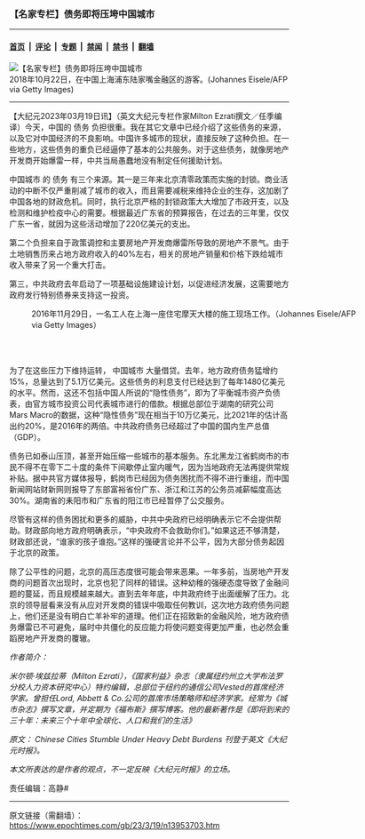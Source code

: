 ### 【名家专栏】债务即将压垮中国城市

---

#### [首页](../../../..?n13953703) &nbsp;|&nbsp; [评论](../../../../../epoch-comment?n13953703) &nbsp;|&nbsp; [专题](../../../../../epoch-special?n13953703) &nbsp;|&nbsp; [禁闻](../../../../../epoch-news?n13953703) &nbsp;|&nbsp; [禁书](../../../../../books?n13953703) &nbsp;|&nbsp; [翻墙](https://github.com/gfw-breaker/nogfw/blob/master/README.md?n13953703)


<div><img alt="【名家专栏】债务即将压垮中国城市" class="attachment-djy_600_400 size-djy_600_400 wp-post-image" src="https://i.epochtimes.com/assets/uploads/2023/03/id13953719-GettyImages-1052736568-700x420-600x400.jpg"/>
<div class="caption">
 2018年10月22日，在中国上海浦东陆家嘴金融区的游客。(Johannes Eisele/AFP via Getty Images)
</div></div><hr/><div class="post_content" id="artbody" itemprop="articleBody">
 <!-- article content begin -->
 <p>
  【大纪元2023年03月19日讯】（英文大纪元专栏作家Milton Ezrati撰文／任季编译）今天，中国的
  <ok href="https://www.epochtimes.com/gb/tag/%E5%80%BA%E5%8A%A1.html">
   债务
  </ok>
  负担很重。我在其它文章中已经介绍了这些债务的来源，以及它对中国经济的不良影响。中国许多城市的现状，直接反映了这种负担。在一些地方，这些债务的重负已经逼停了基本的公共服务。对于这些债务，就像房地产开发商开始爆雷一样，中共当局愚蠢地没有制定任何援助计划。
 </p>
 <p>
  <ok href="https://www.epochtimes.com/gb/tag/%E4%B8%AD%E5%9B%BD%E5%9F%8E%E5%B8%82.html">
   中国城市
  </ok>
  的
  <ok href="https://www.epochtimes.com/gb/tag/%E5%80%BA%E5%8A%A1.html">
   债务
  </ok>
  有三个来源。其一是三年来北京清零政策而实施的封锁。商业活动的中断不仅严重削减了城市的收入，而且需要减税来维持企业的生存，这加剧了中国各地的财政危机。同时，执行北京严格的封锁政策大大增加了市政开支，以及检测和维护检疫中心的需要。根据最近广东省的预算报告，在过去的三年里，仅仅广东一省，就因为这些活动增加了220亿美元的支出。
 </p>
 <p>
  第二个负担来自于政策调控和主要房地产开发商爆雷所导致的房地产不景气。由于土地销售历来占地方政府收入的40%左右，相关的房地产销量和价格下跌给城市收入带来了另一个重大打击。
 </p>
 <p>
  第三，中共政府去年启动了一项基础设施建设计划，以促进经济发展，这需要地方政府发行特别债券来支持这一投资。
 </p>
 <figure aria-describedby="caption-attachment-13953732" class="wp-caption aligncenter" id="attachment_13953732" style="width: 600px">
  <ok href=" https://i.epochtimes.com/assets/uploads/2023/03/id13953732-GettyImages-626364538-1200x800-600x400.jpg" rel="noreferrer noopener" target="_blank">
   <img alt="" class="size-large wp-image-13953732" src="https://i.epochtimes.com/assets/uploads/2023/03/id13953732-GettyImages-626364538-1200x800-600x400.jpg"/>
  </ok>
  <br/><figcaption class="wp-caption-text" id="caption-attachment-13953732">
   2016年11月29日，一名工人在上海一座住宅摩天大楼的施工现场工作。（Johannes Eisele/AFP via Getty Images）
  </figcaption><br/>
 </figure><br/>
 <p>
  为了在这些压力下维持运转，
  <ok href="https://www.epochtimes.com/gb/tag/%E4%B8%AD%E5%9B%BD%E5%9F%8E%E5%B8%82.html">
   中国城市
  </ok>
  大量借贷。去年，地方政府债务猛增约15%，总量达到了5.1万亿美元。这些债务的利息支付已经达到了每年1480亿美元的水平。然而，这还不包括中国人所说的“隐性债务”，即为了平衡城市资产负债表，由官方城市投资公司代表城市进行的借款。根据总部位于湖南的研究公司Mars Macro的数据，这种“隐性债务”现在相当于10万亿美元，比2021年的估计高出约20%，是2016年的两倍。中共政府债务已经超过了中国的国内生产总值（GDP）。
 </p>
 <p>
  债务已如泰山压顶，甚至开始压缩一些城市的基本服务。东北黑龙江省鹤岗市的市民不得不在零下二十度的条件下间歇停止室内暖气，因为当地政府无法再提供常规补贴。据中共官方媒体报导，鹤岗市已经因为债务困扰而不得不进行重组，而中国新闻网站财新网则报导了东部富裕省份广东、浙江和江苏的公务员减薪幅度高达30%。湖南省的耒阳市和广东省的阳江市已经暂停了公交服务。
 </p>
 <p>
  尽管有这样的债务困扰和更多的威胁，中共中央政府已经明确表示它不会提供帮助。财政部向地方政府明确表示，“中央政府不会救助你们。”如果这还不够清楚，财政部还说，“谁家的孩子谁抱。”这样的强硬言论并不公平，因为大部分债务起因于北京的政策。
 </p>
 <p>
  除了公平性的问题，北京的高压态度很可能会带来恶果。一年多前，当房地产开发商的问题首次出现时，北京也犯了同样的错误。这种幼稚的强硬态度导致了金融问题的蔓延，而且规模越来越大。直到去年年底，中共政府终于出面缓解了压力。北京的领导层看来没有从应对开发商的错误中吸取任何教训，这次地方政府债务问题上，他们还是没有明白亡羊补牢的道理。他们正在招致新的金融风险，地方政府债务爆雷已不可避免，届时中共僵化的反应能力将使问题变得更加严重，也必然会重蹈房地产开发商的覆辙。
 </p>
 <p>
  <em>
   作者简介：
  </em>
 </p>
 <p>
  <em>
   米尔顿‧埃兹拉蒂（Milton Ezrati），《国家利益》杂志（隶属纽约州立大学布法罗分校人力资本研究中心）特约编辑，总部位于纽约的通信公司Vested的首席经济学家。曾担任Lord, Abbett &amp; Co.公司的首席市场策略师和经济学家。经常为《城市杂志》撰写文章，并定期为《福布斯》撰写博客。他的最新著作是《即将到来的三十年：未来三个十年中全球化、人口和我们的生活》
  </em>
 </p>
 <p>
  <em>
   原文：
   <ok href="https://www.theepochtimes.com/chinese-cities-stumble-under-heavy-debt-burdens_5120626.html">
    Chinese Cities Stumble Under Heavy Debt Burdens
   </ok>
   刊登于英文《大纪元时报》。
  </em>
 </p>
 <p>
  <em>
   本文所表达的是作者的观点，不一定反映《大纪元时报》的立场。
  </em>
 </p>
 <p>
  责任编辑：高静#
 </p>
 <!-- article content end -->
 <div id="below_article_ad">
 </div>
</div>


---

原文链接（需翻墙）：https://www.epochtimes.com/gb/23/3/19/n13953703.htm